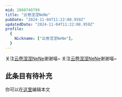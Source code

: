 ```yaml
---
mid: 2060740799
title: "云卷涅涅NeNe"
pubDate: "2024-11-04T11:22:08.959Z"
updatedDate: "2024-11-04T11:22:08.959Z"
profile:
  {
    Nickname: ["云卷涅涅NeNe"],
  }
---
```


关注[云卷涅涅NeNe](https://space.bilibili.com/2060740799)谢谢喵~ 关注[云卷涅涅NeNe](https://space.bilibili.com/2060740799)谢谢喵~

## 此条目有待补充
你可以在[这里](https://github.com/Yuhanawa/VTuber.ICU/edit/master/src/content/v/云卷涅涅NeNe/index.md)编辑本文

